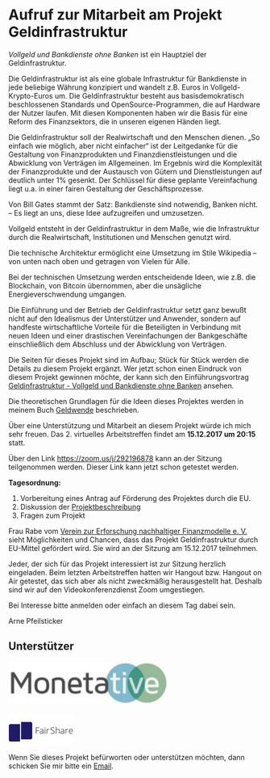# Aufruf zur Mitarbeit am Projekt Geldinfrastruktur

*Vollgeld und Bankdienste ohne Banken* ist ein Hauptziel der Geldinfrastruktur.

Die Geldinfrastruktur ist als eine globale Infrastruktur für Bankdienste in jede beliebige Währung konzipiert und wandelt z.B. Euros in Vollgeld-Krypto-Euros um. Die Geldinfrastruktur besteht aus basisdemokratisch beschlossenen Standards und OpenSource-Programmen, die auf Hardware der Nutzer laufen. Mit diesen Komponenten haben wir die Basis für eine Reform des Finanzsektors, die in unseren eigenen Händen liegt. 

Die Geldinfrastruktur soll der Realwirtschaft und den Menschen dienen. „So einfach wie möglich, aber nicht einfacher“ ist der Leitgedanke für die Gestaltung von Finanzprodukten und Finanzdienstleistungen und die Abwicklung von Verträgen im Allgemeinen. Im Ergebnis wird die Komplexität der Finanzprodukte und der Austausch von Gütern und Dienstleistungen auf deutlich unter 1% gesenkt. Der Schlüssel für diese geplante Vereinfachung liegt u.a. in einer fairen Gestaltung der Geschäftsprozesse. 

Von Bill Gates stammt der Satz: Bankdienste sind notwendig, Banken nicht. – Es liegt an uns, diese Idee aufzugreifen und umzusetzen.

Vollgeld entsteht in der Geldinfrastruktur in dem Maße, wie die Infrastruktur durch die Realwirtschaft, Institutionen und Menschen genutzt wird.

Die technische Architektur ermöglicht eine Umsetzung im Stile Wikipedia – von unten nach oben und getragen von Vielen für Alle.

Bei der technischen Umsetzung werden entscheidende Ideen, wie z.B. die Blockchain, von Bitcoin übernommen, aber die unsägliche Energieverschwendung umgangen. 

Die Einführung und der Betrieb der Geldinfrastruktur setzt ganz bewußt nicht auf den Idealismus der Unterstützer und Anwender, sondern auf handfeste wirtschaftliche Vorteile für die Beteiligten in Verbindung mit neuen Ideen und einer drastischen Vereinfachungen der Bankgeschäfte einschließlich dem Abschluss und der Abwicklung von Verträgen.

Die Seiten für dieses Projekt sind im Aufbau; Stück für Stück werden die Details zu diesem Projekt ergänzt. Wer jetzt schon einen Eindruck von diesem Projekt gewinnen möchte, der kann sich den Einführungsvortrag <a href="https://www.youtube.com/watch?v=kK9xSKVTa9I" target="_blank">Geldinfrastruktur - Vollgeld und Bankdienste ohne Banken</a> ansehen.

Die theoretischen Grundlagen für die Ideen dieses Projektes werden in meinem Buch <a href="https://www.bod.de/buchshop/geldwende-arne-pfeilsticker-9783744852333" target="_blank">Geldwende</a> beschrieben.

Über eine Unterstützung und Mitarbeit an diesem Projekt würde ich mich sehr freuen. Das 2. virtuelles Arbeitstreffen findet am **15.12.2017 um 20:15** statt. 

Über den Link <a href="https://zoom.us/j/292196878" target="_blank">https://zoom.us/j/292196878</a> kann an der Sitzung teilgenommen werden. Dieser Link kann jetzt schon getestet werden. 

**Tagesordnung:**
1. Vorbereitung eines Antrag auf Förderung des Projektes durch die EU.
1. Diskussion der <a href="https://github.com/money-infrastructure/doku/blob/master/Projektbeschreibung_Geldinfrastruktur.pdf" target="_blank">Projektbeschreibung</a>
1. Fragen zum Projekt

Frau Rabe vom <a href="http://fairshare-am.com/" target="_blank">Verein zur Erforschung nachhaltiger Finanzmodelle e. V.</a>  sieht Möglichkeiten und Chancen, dass das Projekt Geldinfrastruktur durch EU-Mittel gefördert wird. Sie wird an der Sitzung am 15.12.2017 teilnehmen.

Jeder, der sich für das Projekt interessiert ist zur Sitzung herzlich eingeladen. Beim letzten Arbeitstreffen hatten wir Hangout bzw. Hangout on Air getestet, das sich aber als nicht zweckmäßig herausgestellt hat. Deshalb sind wir auf den Videokonferenzdienst Zoom umgestiegen.

Bei Interesse bitte anmelden oder einfach an diesem Tag dabei sein.

Arne Pfeilsticker

## Unterstützer

[![Logo Monetative](/images/logoMonetative.jpg)](https://www.monetative.de/)

[![Logo FairShare](/images/fs-final1.png)](http://fairshare-am.com/)

Wenn Sie dieses Projekt befürworten oder unterstützen möchten, dann schicken Sie mir bitte ein [Email](mailto:Arne.Pfeilsticker@pfeilsticker.de).